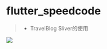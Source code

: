 # flutter_speedcode


>* TravelBlog Sliver的使用

![](https://github.com/jiang111/flutter_code/raw/master/art/1.jpg)

